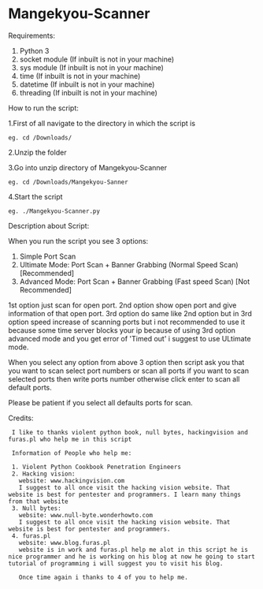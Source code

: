 # Mangekyou-Scanner
Requirements:
1. Python 3
2. socket module (If inbuilt is not in your machine)
3. sys module (If inbuilt is not in your machine)
4. time (If inbuilt is not in your machine)
5. datetime (If inbuilt is not in your machine)
6. threading (If inbuilt is not in your machine)

How to run the script:

1.First of all navigate to the directory in which the script is
      
    eg. cd /Downloads/ 

2.Unzip the folder 

3.Go into unzip directory of Mangekyou-Scanner

    eg. cd /Downloads/Mangekyou-Sanner

4.Start the script
 
    eg. ./Mangekyou-Scanner.py

Description about Script:
 
 When you run the script you see 3 options:
 1. Simple Port Scan 
 2. Ultimate Mode: Port Scan + Banner Grabbing (Normal Speed Scan) [Recommended] 
 3. Advanced Mode: Port Scan + Banner Grabbing (Fast speed Scan)   [Not Recommended] 
 
 1st option just scan for open port.
 2nd option show open port and give information of that open port.
 3rd option do same like 2nd option but in 3rd option speed increase of scanning ports but i not recommended to use it because some time server blocks your ip because of using 3rd option advanced mode and you get error of 'Timed out' i suggest to use ULtimate mode.
 
 When you select any option from above 3 option then script ask you that you want to scan select port numbers or scan all ports if you want to scan selected ports then write ports number otherwise click enter to scan all default ports.
 
 Please be patient if you select all defaults ports for scan.

Credits:
     
     I like to thanks violent python book, null bytes, hackingvision and furas.pl who help me in this script
     
     Information of People who help me:
     
     1. Violent Python Cookbook Penetration Engineers
     2. Hacking vision:
       website: www.hackingvision.com
       I suggest to all once visit the hacking vision website. That website is best for pentester and programmers. I learn many things from that website
     3. Null bytes:
       website: www.null-byte.wonderhowto.com
       I suggest to all once visit the hacking vision website. That website is best for pentester and programmers.
     4. furas.pl
       website: www.blog.furas.pl
       website is in work and furas.pl help me alot in this script he is nice programmer and he is working on his blog at now he going to start tutorial of programming i will suggest you to visit his blog.
       
       Once time again i thanks to 4 of you to help me.
